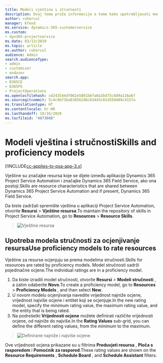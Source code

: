 ```yaml
---
title: Modeli vještina i stručnosti
description: Ovaj tema pruža informacije o tome kako upotrebljavati modele vještina i stručnosti.
author: ruhercul
manager: kfend
ms.service: dynamics-365-customerservice
ms.custom:
- dyn365-projectservice
ms.date: 03/13/2019
ms.topic: article
ms.author: ruhercul
audience: Admin
search.audienceType:
- admin
- customizer
- enduser
search.app:
- D365CE
- D365PS
- ProjectOperations
ms.openlocfilehash: cd243544df062e5801bbfa0a3bd75c4d9a116a6f
ms.sourcegitcommit: 5c4c9bf3ba018562d6cb3443c01d550489c415fa
ms.translationtype: HT
ms.contentlocale: hr-HR
ms.lasthandoff: 10/16/2020
ms.locfileid: "4073608"
---
```

# <a name="skills-and-proficiency-models"></a><span data-ttu-id="85163-103">Modeli vještina i stručnosti</span><span class="sxs-lookup"><span data-stu-id="85163-103">Skills and proficiency models</span></span>

[!INCLUDE[cc-applies-to-psa-app-3.x](../includes/cc-applies-to-psa-app-3x.md)]

<span data-ttu-id="85163-104">Vještine su značajke resursa koje se dijele između aplikacije Dynamics 365 Project Service Automation i značajke Dynamics 365 Field Service, ako ona postoji.</span><span class="sxs-lookup"><span data-stu-id="85163-104">Skills are resource characteristics that are shared between Dynamics 365 Project Service Automation and if present, Dynamics 365 Field Service.</span></span> 

<span data-ttu-id="85163-105">Da biste zadržali spremište vještina u aplikaciji Project Service Automation, otvorite **Resursi** \> **Vještine resursa**.</span><span class="sxs-lookup"><span data-stu-id="85163-105">To maintain the repository of skills in Project Service Automation, go to **Resources** \> **Resource Skills**.</span></span> 

> ![Vještine resursa](media/Resource-Management-image84.png)

## <a name="use-proficiency-models-to-rate-resources"></a><span data-ttu-id="85163-107">Upotreba modela stručnosti za ocjenjivanje resursa</span><span class="sxs-lookup"><span data-stu-id="85163-107">Use proficiency models to rate resources</span></span>

<span data-ttu-id="85163-108">Vještine za resurse ocjenjuju se prema modelima stručnosti.</span><span class="sxs-lookup"><span data-stu-id="85163-108">Skills for resources are rated by proficiency models.</span></span> <span data-ttu-id="85163-109">Model stručnosti sadrži pojedinačne ocjene.</span><span class="sxs-lookup"><span data-stu-id="85163-109">The individual ratings are in a proficiency model.</span></span> 

1. <span data-ttu-id="85163-110">Da biste izradili model stručnosti, otvorite **Resursi** \> **Modeli stručnosti** , a zatim odaberite **Novo**.</span><span class="sxs-lookup"><span data-stu-id="85163-110">To create a proficiency model, go to **Resources** \> **Proficiency Models** , and then select **New**.</span></span>
2. <span data-ttu-id="85163-111">U novom modelu ocjenjivanja navedite vrijednost najniže ocjene, vrijednost najviše ocjene i entitet koji se ocjenjuje.</span><span class="sxs-lookup"><span data-stu-id="85163-111">In the new rating model, specify the minimum rating value, the maximum rating value, and the entity that is being rated.</span></span>
3. <span data-ttu-id="85163-112">Na podrešetki **Vrijednosti ocjene** možete definirati različite vrijednosti ocjene, od najniže do najviše.</span><span class="sxs-lookup"><span data-stu-id="85163-112">In the **Rating Values** sub-grid, you can define the different rating values, from the minimum to the maximum.</span></span>

> ![Definirane najniže i najviše ocjene](media/Resource-Management-image85.png)

<span data-ttu-id="85163-114">Ove vrijednosti ocjena prikazane su u filtrima **Preduvjeti resursa** , **Ploča s rasporedom** i **Pomoćnik za raspored**.</span><span class="sxs-lookup"><span data-stu-id="85163-114">These rating values are shown on the **Resource Requirements** , **Schedule Board** , and **Schedule Assistant** filters.</span></span>
